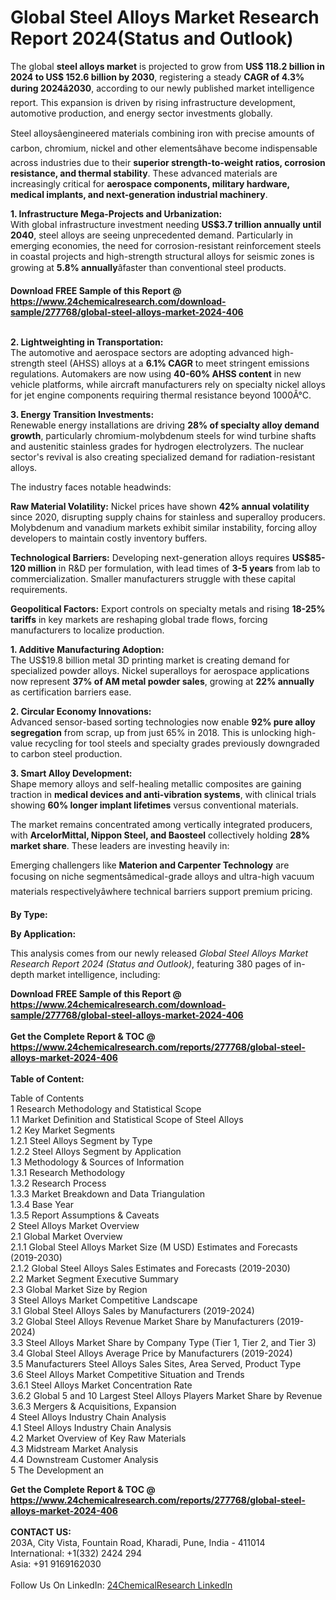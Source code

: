 <h1>Global Steel Alloys Market Research Report 2024(Status and Outlook)</h1><p>The global <strong>steel alloys market</strong> is projected to grow from <strong>US$ 118.2 billion in 2024 to US$ 152.6 billion by 2030</strong>, registering a steady <strong>CAGR of 4.3% during 2024â2030</strong>, according to our newly published market intelligence report. This expansion is driven by rising infrastructure development, automotive production, and energy sector investments globally.</p><p>Steel alloysâengineered materials combining iron with precise amounts of carbon, chromium, nickel and other elementsâhave become indispensable across industries due to their <strong>superior strength-to-weight ratios, corrosion resistance, and thermal stability</strong>. These advanced materials are increasingly critical for <strong>aerospace components, military hardware, medical implants, and next-generation industrial machinery</strong>.</p><p><strong>1. Infrastructure Mega-Projects and Urbanization:</strong><br>
With global infrastructure investment needing <strong>US$3.7 trillion annually until 2040</strong>, steel alloys are seeing unprecedented demand. Particularly in emerging economies, the need for corrosion-resistant reinforcement steels in coastal projects and high-strength structural alloys for seismic zones is growing at <strong>5.8% annually</strong>âfaster than conventional steel products.</p><div><b>Download FREE Sample of this Report @ 
            <a href="https://www.24chemicalresearch.com/download-sample/277768/global-steel-alloys-market-2024-406">
            https://www.24chemicalresearch.com/download-sample/277768/global-steel-alloys-market-2024-406</a></b></div><br><p><strong>2. Lightweighting in Transportation:</strong><br>
The automotive and aerospace sectors are adopting advanced high-strength steel (AHSS) alloys at a <strong>6.1% CAGR</strong> to meet stringent emissions regulations. Automakers are now using <strong>40-60% AHSS content</strong> in new vehicle platforms, while aircraft manufacturers rely on specialty nickel alloys for jet engine components requiring thermal resistance beyond 1000Â°C.</p><p><strong>3. Energy Transition Investments:</strong><br>
Renewable energy installations are driving <strong>28% of specialty alloy demand growth</strong>, particularly chromium-molybdenum steels for wind turbine shafts and austenitic stainless grades for hydrogen electrolyzers. The nuclear sector's revival is also creating specialized demand for radiation-resistant alloys.</p><p>The industry faces notable headwinds:</p><p><strong>Raw Material Volatility:</strong> Nickel prices have shown <strong>42% annual volatility</strong> since 2020, disrupting supply chains for stainless and superalloy producers. Molybdenum and vanadium markets exhibit similar instability, forcing alloy developers to maintain costly inventory buffers.</p><p><strong>Technological Barriers:</strong> Developing next-generation alloys requires <strong>US$85-120 million</strong> in R&amp;D per formulation, with lead times of <strong>3-5 years</strong> from lab to commercialization. Smaller manufacturers struggle with these capital requirements.</p><p><strong>Geopolitical Factors:</strong> Export controls on specialty metals and rising <strong>18-25% tariffs</strong> in key markets are reshaping global trade flows, forcing manufacturers to localize production.</p><p><strong>1. Additive Manufacturing Adoption:</strong><br>
The US$19.8 billion metal 3D printing market is creating demand for specialized powder alloys. Nickel superalloys for aerospace applications now represent <strong>37% of AM metal powder sales</strong>, growing at <strong>22% annually</strong> as certification barriers ease.</p><p><strong>2. Circular Economy Innovations:</strong><br>
Advanced sensor-based sorting technologies now enable <strong>92% pure alloy segregation</strong> from scrap, up from just 65% in 2018. This is unlocking high-value recycling for tool steels and specialty grades previously downgraded to carbon steel production.</p><p><strong>3. Smart Alloy Development:</strong><br>
Shape memory alloys and self-healing metallic composites are gaining traction in <strong>medical devices and anti-vibration systems</strong>, with clinical trials showing <strong>60% longer implant lifetimes</strong> versus conventional materials.</p><p>The market remains concentrated among vertically integrated producers, with <strong>ArcelorMittal, Nippon Steel, and Baosteel</strong> collectively holding <strong>28% market share</strong>. These leaders are investing heavily in:</p><p>Emerging challengers like <strong>Materion and Carpenter Technology</strong> are focusing on niche segmentsâmedical-grade alloys and ultra-high vacuum materials respectivelyâwhere technical barriers support premium pricing.</p><p><strong>By Type:</strong></p><p><strong>By Application:</strong></p><p>This analysis comes from our newly released <em>Global Steel Alloys Market Research Report 2024 (Status and Outlook)</em>, featuring 380 pages of in-depth market intelligence, including:</p><div><b>Download FREE Sample of this Report @ 
            <a href="https://www.24chemicalresearch.com/download-sample/277768/global-steel-alloys-market-2024-406">
            https://www.24chemicalresearch.com/download-sample/277768/global-steel-alloys-market-2024-406</a></b></div><br><div><b>Get the Complete Report & TOC @ 
            <a href="https://www.24chemicalresearch.com/reports/277768/global-steel-alloys-market-2024-406">
            https://www.24chemicalresearch.com/reports/277768/global-steel-alloys-market-2024-406</a></b></div><br>
            <b>Table of Content:</b><p>Table of Contents<br />
1 Research Methodology and Statistical Scope<br />
1.1 Market Definition and Statistical Scope of Steel Alloys<br />
1.2 Key Market Segments<br />
1.2.1 Steel Alloys Segment by Type<br />
1.2.2 Steel Alloys Segment by Application<br />
1.3 Methodology & Sources of Information<br />
1.3.1 Research Methodology<br />
1.3.2 Research Process<br />
1.3.3 Market Breakdown and Data Triangulation<br />
1.3.4 Base Year<br />
1.3.5 Report Assumptions & Caveats<br />
2 Steel Alloys Market Overview<br />
2.1 Global Market Overview<br />
2.1.1 Global Steel Alloys Market Size (M USD) Estimates and Forecasts (2019-2030)<br />
2.1.2 Global Steel Alloys Sales Estimates and Forecasts (2019-2030)<br />
2.2 Market Segment Executive Summary<br />
2.3 Global Market Size by Region<br />
3 Steel Alloys Market Competitive Landscape<br />
3.1 Global Steel Alloys Sales by Manufacturers (2019-2024)<br />
3.2 Global Steel Alloys Revenue Market Share by Manufacturers (2019-2024)<br />
3.3 Steel Alloys Market Share by Company Type (Tier 1, Tier 2, and Tier 3)<br />
3.4 Global Steel Alloys Average Price by Manufacturers (2019-2024)<br />
3.5 Manufacturers Steel Alloys Sales Sites, Area Served, Product Type<br />
3.6 Steel Alloys Market Competitive Situation and Trends<br />
3.6.1 Steel Alloys Market Concentration Rate<br />
3.6.2 Global 5 and 10 Largest Steel Alloys Players Market Share by Revenue<br />
3.6.3 Mergers & Acquisitions, Expansion<br />
4 Steel Alloys Industry Chain Analysis<br />
4.1 Steel Alloys Industry Chain Analysis<br />
4.2 Market Overview of Key Raw Materials<br />
4.3 Midstream Market Analysis<br />
4.4 Downstream Customer Analysis<br />
5 The Development an</p><div><b>Get the Complete Report & TOC @ 
            <a href="https://www.24chemicalresearch.com/reports/277768/global-steel-alloys-market-2024-406">
            https://www.24chemicalresearch.com/reports/277768/global-steel-alloys-market-2024-406</a></b></div><br><b>CONTACT US:</b><br>
            203A, City Vista, Fountain Road, Kharadi, Pune, India - 411014<br>
            International: +1(332) 2424 294<br>
            Asia: +91 9169162030 <br><br>
            Follow Us On LinkedIn: <a href="https://www.linkedin.com/company/24chemicalresearch/">24ChemicalResearch LinkedIn</a>